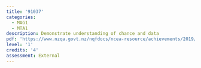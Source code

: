 ```yaml
---
title: '91037'
categories:
  - MAG1
  - MTA1
description: Demonstrate understanding of chance and data
pdf: 'https://www.nzqa.govt.nz/nqfdocs/ncea-resource/achievements/2019/as91037.pdf'
level: '1'
credits: '4'
assessment: External
---
```


